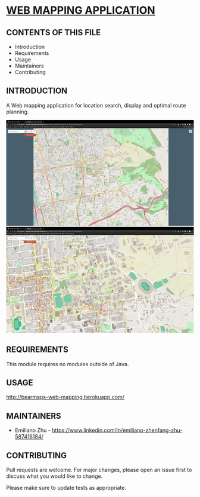 # [WEB MAPPING APPLICATION](http://bearmaps-web-mapping.herokuapp.com/)

CONTENTS OF THIS FILE
---------------------

 * Introduction
 * Requirements
 * Usage
 * Maintainers
 * Contributing


INTRODUCTION
------------

A Web mapping application for location search, display and optimal route planning.

![](zoom-in-zoom-out.gif)
![](search-and-routing.gif)


REQUIREMENTS
------------

This module requires no modules outside of Java.


USAGE
-------------

http://bearmaps-web-mapping.herokuapp.com/


MAINTAINERS
-----------

 * Emiliano Zhu - https://www.linkedin.com/in/emiliano-zhenfang-zhu-587416184/


CONTRIBUTING
-----------

Pull requests are welcome. For major changes, please open an issue first to
discuss what you would like to change.

Please make sure to update tests as appropriate.
